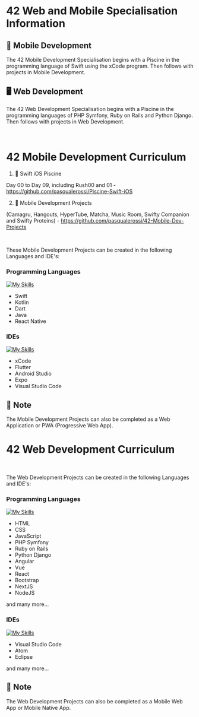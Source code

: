 # 42 Web and Mobile Specialisation Information

## :iphone: Mobile Development
The 42 Mobile Development Specialisation begins with a Piscine in the programming language of Swift using the xCode program. Then follows with projects in Mobile Development. 

## :desktop_computer: Web Development
The 42 Web Development Specialisation begins with a Piscine in the programming languages of PHP Symfony, Ruby on Rails and Python Django. Then follows with projects in Web Development. 

<br>

# 42 Mobile Development Curriculum 

1. :iphone: Swift iOS Piscine 

Day 00 to Day 09, including Rush00 and 01 - https://github.com/pasqualerossi/Piscine-Swift-iOS

2. :iphone: Mobile Development Projects 

(Camagru, Hangouts, HyperTube, Matcha, Music Room, Swifty Companion and Swifty Proteins) - https://github.com/pasqualerossi/42-Mobile-Dev-Projects

<br>

These Mobile Development Projects can be created in the following Languages and IDE's:

### Programming Languages

[![My Skills](https://skillicons.dev/icons?i=swift,kotlin,dart,java,react)](https://skillicons.dev)

- Swift
- Kotlin
- Dart
- Java
- React Native

### IDEs

[![My Skills](https://skillicons.dev/icons?i=flutter,androidstudio,vercel,vscode)](https://skillicons.dev)

- xCode
- Flutter
- Android Studio
- Expo
- Visual Studio Code

## :bell: Note

The Mobile Development Projects can also be completed as a Web Application or PWA (Progressive Web App).

# 42 Web Development Curriculum

<br>

The Web Development Projects can be created in the following Languages and IDE's:

### Programming Languages

[![My Skills](https://skillicons.dev/icons?i=html,css,js,php,rails,django,angular,vue,react,bootstrap,nextjs,nodejs)](https://skillicons.dev)

- HTML
- CSS
- JavaScript
- PHP Symfony
- Ruby on Rails
- Python Django
- Angular
- Vue
- React
- Bootstrap
- NextJS
- NodeJS

and many more...

### IDEs

[![My Skills](https://skillicons.dev/icons?i=vscode,atom,eclipse)](https://skillicons.dev)

- Visual Studio Code
- Atom
- Eclipse

and many more...

## :bell: Note

The Web Development Projects can also be completed as a Mobile Web App or Mobile Native App. 
